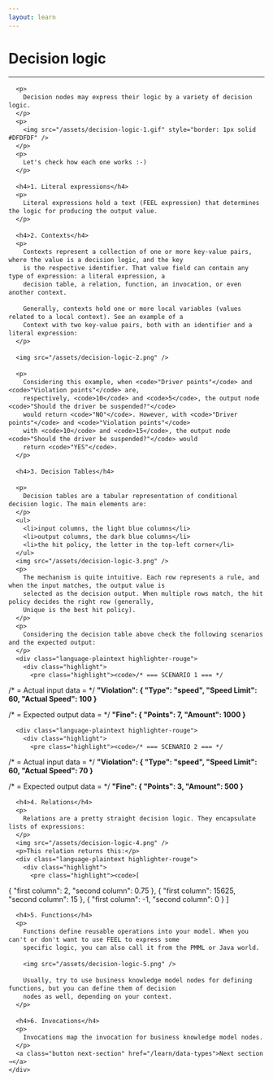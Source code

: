 ```yaml
---
layout: learn
---
```


<div id="section-decision-logic" class="learn-section">
  <div class="learn-home-content">
    <div class="page">
      <h1>Decision logic</h1>
      <hr />

      <p>
        Decision nodes may express their logic by a variety of decision logic.
      </p>
      <p>
        <img src="/assets/decision-logic-1.gif" style="border: 1px solid #DFDFDF" />
      </p>
      <p>
        Let's check how each one works :-)
      </p>

      <h4>1. Literal expressions</h4>
      <p>
        Literal expressions hold a text (FEEL expression) that determines the logic for producing the output value.
      </p>

      <h4>2. Contexts</h4>
      <p>
        Contexts represent a collection of one or more key-value pairs, where the value is a decision logic, and the key
        is the respective identifier. That value field can contain any type of expression: a literal expression, a
        decision table, a relation, function, an invocation, or even another context.

        Generally, contexts hold one or more local variables (values related to a local context). See an example of a
        Context with two key-value pairs, both with an identifier and a literal expression:
      </p>

      <img src="/assets/decision-logic-2.png" />

      <p>
        Considering this example, when <code>"Driver points"</code> and <code>"Violation points"</code> are,
        respectively, <code>10</code> and <code>5</code>, the output node <code>"Should the driver be suspended?"</code>
        would return <code>"NO"</code>. However, with <code>"Driver points"</code> and <code>"Violation points"</code>
        with <code>10</code> and <code>15</code>, the output node <code>"Should the driver be suspended?"</code> would
        return <code>"YES"</code>.
      </p>

      <h4>3. Decision Tables</h4>

      <p>
        Decision tables are a tabular representation of conditional decision logic. The main elements are:
      </p>
      <ul>
        <li>input columns, the light blue columns</li>
        <li>output columns, the dark blue columns</li>
        <li>the hit policy, the letter in the top-left corner</li>
      </ul>
      <img src="/assets/decision-logic-3.png" />
      <p>
        The mechanism is quite intuitive. Each row represents a rule, and when the input matches, the output value is
        selected as the decision output. When multiple rows match, the hit policy decides the right row (generally,
        Unique is the best hit policy).
      </p>
      <p>
        Considering the decision table above check the following scenarios and the expected output:
      </p>
      <div class="language-plaintext highlighter-rouge">
        <div class="highlight">
          <pre class="highlight"><code>/* === SCENARIO 1 === */

/* = Actual input data = */
<b>"Violation": {
  "Type": "speed",
  "Speed Limit": 60,
  "Actual Speed": 100
}</b>

/* = Expected output data = */
<b>"Fine": {
  "Points": 7,
  "Amount": 1000
}</b></code></pre>
        </div>
      </div>

      <div class="language-plaintext highlighter-rouge">
        <div class="highlight">
          <pre class="highlight"><code>/* === SCENARIO 2 === */

/* = Actual input data = */
<b>"Violation": {
  "Type": "speed",
  "Speed Limit": 60,
  "Actual Speed": 70
}</b>

/* = Expected output data = */
<b>"Fine": {
  "Points": 3,
  "Amount": 500
}</b></code></pre>
        </div>
      </div>

      <h4>4. Relations</h4>
      <p>
        Relations are a pretty straight decision logic. They encapsulate lists of expressions:
      </p>
      <img src="/assets/decision-logic-4.png" />
      <p>This relation returns this:</p>
      <div class="language-plaintext highlighter-rouge">
        <div class="highlight">
          <pre class="highlight"><code>[
  {
    "first column": 2,
    "second column": 0.75
  },
  {
    "first column": 15625,
    "second column": 15
  },
  {
    "first column": -1,
    "second column": 0
  }
]</code></pre>
        </div>
      </div>

      <h4>5. Functions</h4>
      <p>
        Functions define reusable operations into your model. When you can't or don't want to use FEEL to express some
        specific logic, you can also call it from the PMML or Java world.

        <img src="/assets/decision-logic-5.png" />

        Usually, try to use business knowledge model nodes for defining functions, but you can define them of decision
        nodes as well, depending on your context.
      </p>

      <h4>6. Invocations</h4>
      <p>
        Invocations map the invocation for business knowledge model nodes.
      </p>
      <a class="button next-section" href="/learn/data-types">Next section →</a>
    </div>
  </div>
</div>
